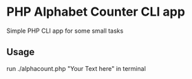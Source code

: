 # PHP Alphabet Counter CLI app
Simple PHP CLI app for some small tasks

## Usage 
run ./alphacount.php "Your Text here" in terminal
